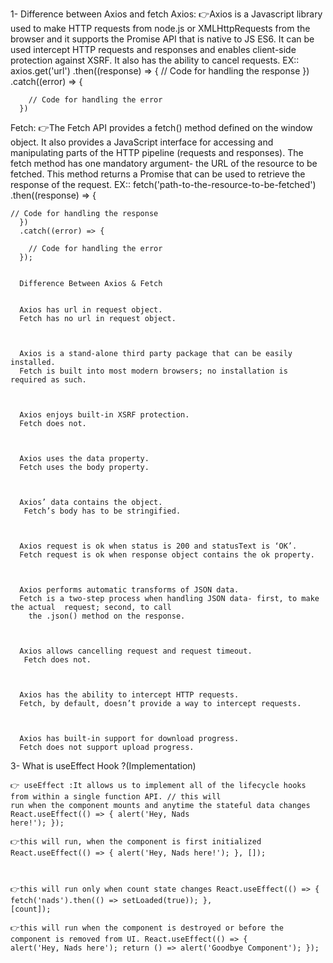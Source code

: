 1- Difference between Axios and fetch
  Axios: 
  👉Axios is a Javascript library used to make HTTP requests from node.js or XMLHttpRequests from the browser and it
    supports the Promise API that is native to JS ES6. It can be used intercept HTTP requests and responses and enables
    client-side protection against XSRF. It also has the ability to cancel requests.  EX:: axios.get('url')
    .then((response) => {
  		// Code for handling the response
      })
      .catch((error) => {
      
        // Code for handling the error
      })
  Fetch: 
  👉The Fetch API provides a fetch() method defined on the window object. It also provides a JavaScript interface for
    accessing and manipulating parts of the HTTP pipeline (requests and responses). The fetch method has one mandatory
    argument- the URL of the resource to be fetched. This method returns a Promise that can be used to retrieve the
    response of the request. EX:: fetch('path-to-the-resource-to-be-fetched') .then((response) => {

  
  	// Code for handling the response
      })
      .catch((error) => {
      
        // Code for handling the error
      });
  
    
      Difference Between Axios & Fetch
    
    
      Axios has url in request object.
      Fetch has no url in request object.

    
    
      Axios is a stand-alone third party package that can be easily installed.
      Fetch is built into most modern browsers; no installation is required as such.

    
    
      Axios enjoys built-in XSRF protection.
      Fetch does not.

    
    
      Axios uses the data property.
      Fetch uses the body property.

    
    
      Axios’ data contains the object.
       Fetch’s body has to be stringified.

    
    
      Axios request is ok when status is 200 and statusText is ‘OK’.
      Fetch request is ok when response object contains the ok property.

    
    
      Axios performs automatic transforms of JSON data.
      Fetch is a two-step process when handling JSON data- first, to make the actual  request; second, to call
        the .json() method on the response.

    
    
      Axios allows cancelling request and request timeout.
       Fetch does not.

    
    
      Axios has the ability to intercept HTTP requests.
      Fetch, by default, doesn’t provide a way to intercept requests.

    
    
      Axios has built-in support for download progress.
      Fetch does not support upload progress.

    
  
  3- What is useEffect Hook ?(Implementation)
  
    👉 useEffect :It allows us to implement all of the lifecycle hooks from within a single function API. // this will
    run when the component mounts and anytime the stateful data changes React.useEffect(() => { alert('Hey, Nads
    here!'); }); 

    👉this will run, when the component is first initialized React.useEffect(() => { alert('Hey, Nads here!'); }, []);
    


    👉this will run only when count state changes React.useEffect(() => { fetch('nads').then(() => setLoaded(true)); },
    [count]); 

    👉this will run when the component is destroyed or before the component is removed from UI. React.useEffect(() => {
    alert('Hey, Nads here'); return () => alert('Goodbye Component'); });
  